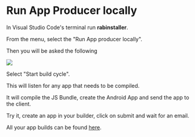 # Run App Producer locally

In Visual Studio Code's terminal run **rabinstaller**.

From the menu, select the "Run App producer locally".

Then you will be asked the following

![](https://support-hub--assets.s3.eu-west-2.amazonaws.com/assets/74/images/BHJT0IwzbSrX4fPHzSIRQ7qgk5VEtFZCBgMFST9Z.png)

Select "Start build cycle". 

This will listen for any app that needs to be compiled. 

It will compile the JS Bundle, create the Android App and send the app to the client.

Try it, create an app in your builder, click on submit and wait for an email. 

All your app builds can be found [here](https://expo.io/builds).

